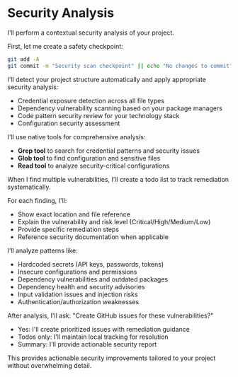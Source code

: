 # Security Analysis

I'll perform a contextual security analysis of your project.

First, let me create a safety checkpoint:
```bash
git add -A
git commit -m "Security scan checkpoint" || echo "No changes to commit"
```

I'll detect your project structure automatically and apply appropriate security analysis:
- Credential exposure detection across all file types
- Dependency vulnerability scanning based on your package managers
- Code pattern security review for your technology stack
- Configuration security assessment

I'll use native tools for comprehensive analysis:
- **Grep tool** to search for credential patterns and security issues
- **Glob tool** to find configuration and sensitive files
- **Read tool** to analyze security-critical configurations

When I find multiple vulnerabilities, I'll create a todo list to track remediation systematically.

For each finding, I'll:
- Show exact location and file reference
- Explain the vulnerability and risk level (Critical/High/Medium/Low)
- Provide specific remediation steps
- Reference security documentation when applicable

I'll analyze patterns like:
- Hardcoded secrets (API keys, passwords, tokens)
- Insecure configurations and permissions
- Dependency vulnerabilities and outdated packages
- Dependency health and security advisories
- Input validation issues and injection risks
- Authentication/authorization weaknesses

After analysis, I'll ask: "Create GitHub issues for these vulnerabilities?"
- Yes: I'll create prioritized issues with remediation guidance
- Todos only: I'll maintain local tracking for resolution
- Summary: I'll provide actionable security report

This provides actionable security improvements tailored to your project without overwhelming detail.
